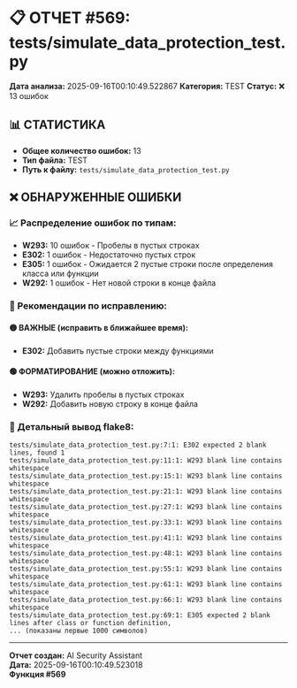 # 📋 ОТЧЕТ #569: tests/simulate_data_protection_test.py

**Дата анализа:** 2025-09-16T00:10:49.522867
**Категория:** TEST
**Статус:** ❌ 13 ошибок

## 📊 СТАТИСТИКА

- **Общее количество ошибок:** 13
- **Тип файла:** TEST
- **Путь к файлу:** `tests/simulate_data_protection_test.py`

## ❌ ОБНАРУЖЕННЫЕ ОШИБКИ

### 📈 Распределение ошибок по типам:

- **W293:** 10 ошибок - Пробелы в пустых строках
- **E302:** 1 ошибок - Недостаточно пустых строк
- **E305:** 1 ошибок - Ожидается 2 пустые строки после определения класса или функции
- **W292:** 1 ошибок - Нет новой строки в конце файла

### 🎯 Рекомендации по исправлению:

#### 🟡 ВАЖНЫЕ (исправить в ближайшее время):
- **E302:** Добавить пустые строки между функциями

#### 🟢 ФОРМАТИРОВАНИЕ (можно отложить):
- **W293:** Удалить пробелы в пустых строках
- **W292:** Добавить новую строку в конце файла

### 📝 Детальный вывод flake8:

```
tests/simulate_data_protection_test.py:7:1: E302 expected 2 blank lines, found 1
tests/simulate_data_protection_test.py:11:1: W293 blank line contains whitespace
tests/simulate_data_protection_test.py:15:1: W293 blank line contains whitespace
tests/simulate_data_protection_test.py:21:1: W293 blank line contains whitespace
tests/simulate_data_protection_test.py:27:1: W293 blank line contains whitespace
tests/simulate_data_protection_test.py:33:1: W293 blank line contains whitespace
tests/simulate_data_protection_test.py:41:1: W293 blank line contains whitespace
tests/simulate_data_protection_test.py:48:1: W293 blank line contains whitespace
tests/simulate_data_protection_test.py:55:1: W293 blank line contains whitespace
tests/simulate_data_protection_test.py:61:1: W293 blank line contains whitespace
tests/simulate_data_protection_test.py:66:1: W293 blank line contains whitespace
tests/simulate_data_protection_test.py:69:1: E305 expected 2 blank lines after class or function definition, 
... (показаны первые 1000 символов)
```

---
**Отчет создан:** AI Security Assistant  
**Дата:** 2025-09-16T00:10:49.523018  
**Функция #569**
